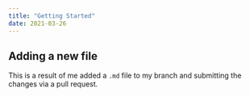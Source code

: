 ```yaml
---
title: "Getting Started"
date: 2021-03-26
---
```


## Adding a new file

This is a result of me added a `.md` file to my branch and submitting the changes via a pull request. 
